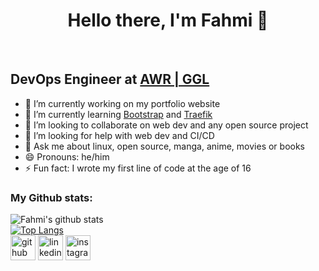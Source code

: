 <p>
  <h1 align="center"><b>Hello there, I'm Fahmi 👋</b></h1>
</p>
<br>
<h2>DevOps Engineer at <a href="https://www.ggl.life/" alt="AWR | GGL">AWR | GGL</a></h2>

- 🔭 I’m currently working on my portfolio website
- 🌱 I’m currently learning [Bootstrap](https://getbootstrap.com/) and [Traefik](https://doc.traefik.io/traefik/)
- 👯 I’m looking to collaborate on web dev and any open source project
- 🤔 I’m looking for help with web dev and CI/CD
- 💬 Ask me about linux, open source, manga, anime, movies or books
- 😄 Pronouns: he/him
- ⚡ Fun fact: I wrote my first line of code at the age of 16

### My Github stats:
![Fahmi's github stats](https://github-readme-stats.vercel.app/api?username=fahmimmaliki&theme=chartreuse-dark&show_icons=true)
<br>
[![Top Langs](https://github-readme-stats.vercel.app/api/top-langs/?username=fahmimmaliki&theme=chartreuse-dark)](https://github.com/anuraghazra/github-readme-stats)
<br>
[<img src='https://cdn.jsdelivr.net/npm/simple-icons@3.0.1/icons/github.svg' alt='github' height='40'>](https://github.com/fahmimmaliki)  [<img src='https://cdn.jsdelivr.net/npm/simple-icons@3.0.1/icons/linkedin.svg' alt='linkedin' height='40'>](https://www.linkedin.com/in/fahmimmaliki/)  [<img src='https://cdn.jsdelivr.net/npm/simple-icons@3.0.1/icons/instagram.svg' alt='instagram' height='40'>](https://www.instagram.com/fahmi.mmaliki/)
